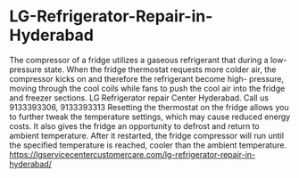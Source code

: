 # LG-Refrigerator-Repair-in-Hyderabad
  The compressor of a fridge utilizes a gaseous refrigerant that during a low-pressure state. When the fridge thermostat requests more colder air, the compressor kicks on and therefore the refrigerant become high- pressure, moving through the cool coils while fans to push the cool air into the fridge and freezer sections. LG Refrigerator repair Center Hyderabad. Call us 9133393306, 9133393313 Resetting the thermostat on the fridge allows you to further tweak the temperature settings, which may cause reduced energy costs. It also gives the fridge an opportunity to defrost and return to ambient temperature. After it restarted, the fridge compressor will run until the specified temperature is reached, cooler than the ambient temperature. https://lgservicecentercustomercare.com/lg-refrigerator-repair-in-hyderabad/
